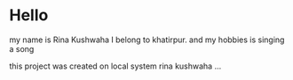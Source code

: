 # Hello
my name is Rina Kushwaha I belong to khatirpur. and my hobbies is singing a song

this project was created on local system
rina kushwaha ...